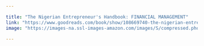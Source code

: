 ```yaml
---

title: "The Nigerian Entrepreneur's Handbook: FINANCIAL MANAGEMENT"
link: "https://www.goodreads.com/book/show/108669740-the-nigerian-entrepreneur-s-handbook"
image: "https://images-na.ssl-images-amazon.com/images/S/compressed.photo.goodreads.com/books/1680276772i/108669740.jpg"
 
---
```

